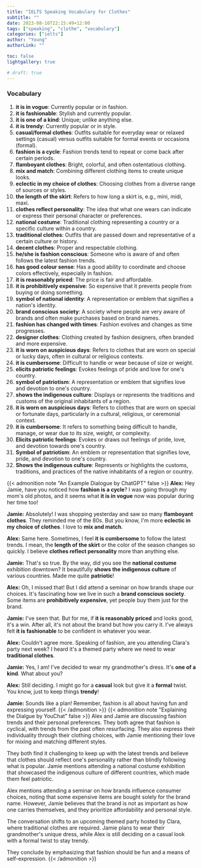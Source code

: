 ```yaml
---
title: "IELTS Speaking Vocabulary for Clothes"
subtitle: ""
date: 2023-08-16T22:15:49+12:00
tags: ["speaking", "clothe", "vocabulary"]
categories: ["ielts"]
author: "Young"
authorLink: ""

toc: false
lightgallery: true

# draft: true
---
```


### Vocabulary

1. **it is in vogue**: Currently popular or in fashion.
2. **it is fashionable**: Stylish and currently popular.
3. **it is one of a kind**: Unique; unlike anything else.
4. **it is trendy**: Currently popular or in style.
5. **casual/formal clothes**: Outfits suitable for everyday wear or relaxed settings (casual) versus outfits suitable for formal events or occasions (formal).
6. **fashion is a cycle**: Fashion trends tend to repeat or come back after certain periods.
7. **flamboyant clothes**: Bright, colorful, and often ostentatious clothing.
8. **mix and match**: Combining different clothing items to create unique looks.
9. **eclectic in my choice of clothes**: Choosing clothes from a diverse range of sources or styles.
10. **the length of the skirt**: Refers to how long a skirt is, e.g., mini, midi, maxi.
11. **clothes reflect personality**: The idea that what one wears can indicate or express their personal character or preferences.
12. **national costume**: Traditional clothing representing a country or a specific culture within a country.
13. **traditional clothes**: Outfits that are passed down and representative of a certain culture or history.
14. **decent clothes**: Proper and respectable clothing.
15. **he/she is fashion conscious**: Someone who is aware of and often follows the latest fashion trends.
16. **has good colour sense**: Has a good ability to coordinate and choose colors effectively, especially in fashion.
17. **it is reasonably priced**: The price is fair and affordable.
18. **it is prohibitively expensive**: So expensive that it prevents people from buying or doing something.
19. **symbol of national identity**: A representation or emblem that signifies a nation's identity.
20. **brand conscious society**: A society where people are very aware of brands and often make purchases based on brand names.
21. **fashion has changed with times**: Fashion evolves and changes as time progresses.
22. **designer clothes**: Clothing created by fashion designers, often branded and more expensive.
23. **it is worn on auspicious days**: Refers to clothes that are worn on special or lucky days, often in cultural or religious contexts.
24. **it is cumbersome**: Difficult to handle or wear because of size or weight.
25. **elicits patriotic feelings**: Evokes feelings of pride and love for one's country.
26. **symbol of patriotism**: A representation or emblem that signifies love and devotion to one's country.
27. **shows the indigenous culture**: Displays or represents the traditions and customs of the original inhabitants of a region.
28. **it is worn on auspicious days**: Refers to clothes that are worn on special or fortunate days, particularly in a cultural, religious, or ceremonial context.
29. **it is cumbersome**: It refers to something being difficult to handle, manage, or wear due to its size, weight, or complexity.
30. **Elicits patriotic feelings**: Evokes or draws out feelings of pride, love, and devotion towards one's country.
31. **Symbol of patriotism**: An emblem or representation that signifies love, pride, and devotion to one's country.
32. **Shows the indigenous culture**: Represents or highlights the customs, traditions, and practices of the native inhabitants of a region or country.

{{< admonition note "An Example Dialogue by ChatGPT" false >}}
**Alex:** Hey Jamie, have you noticed how **fashion is a cycle**? I was going through my mom's old photos, and it seems what **it is in vogue** now was popular during her time too!

**Jamie:** Absolutely! I was shopping yesterday and saw so many **flamboyant clothes**. They reminded me of the 80s. But you know, I'm more **eclectic in my choice of clothes**. I love to **mix and match**.

**Alex:** Same here. Sometimes, I feel **it is cumbersome** to follow the latest trends. I mean, the **length of the skirt** or the color of the season changes so quickly. I believe **clothes reflect personality** more than anything else.

**Jamie:** That's so true. By the way, did you see the **national costume** exhibition downtown? It beautifully **shows the indigenous culture** of various countries. Made me quite **patriotic**!

**Alex:** Oh, I missed that! But I did attend a seminar on how brands shape our choices. It's fascinating how we live in such a **brand conscious society**. Some items are **prohibitively expensive**, yet people buy them just for the brand.

**Jamie:** I've seen that. But for me, if **it is reasonably priced** and looks good, it's a win. After all, it's not about the brand but how you carry it. I've always felt **it is fashionable** to be confident in whatever you wear.

**Alex:** Couldn't agree more. Speaking of fashion, are you attending Clara's party next week? I heard it's a themed party where we need to wear **traditional clothes**.

**Jamie:** Yes, I am! I've decided to wear my grandmother's dress. It's **one of a kind**. What about you?

**Alex:** Still deciding. I might go for a **casual** look but give it a **formal** twist. You know, just to keep things **trendy**!

**Jamie:** Sounds like a plan! Remember, fashion is all about having fun and expressing yourself.
{{< /admonition >}}
{{< admonition note "Explaining the Dialgue by YouChat" false >}}
Alex and Jamie are discussing fashion trends and their personal preferences. They both agree that fashion is cyclical, with trends from the past often resurfacing. They also express their individuality through their clothing choices, with Jamie mentioning their love for mixing and matching different styles.

They both find it challenging to keep up with the latest trends and believe that clothes should reflect one's personality rather than blindly following what is popular. Jamie mentions attending a national costume exhibition that showcased the indigenous culture of different countries, which made them feel patriotic.

Alex mentions attending a seminar on how brands influence consumer choices, noting that some expensive items are bought solely for the brand name. However, Jamie believes that the brand is not as important as how one carries themselves, and they prioritize affordability and personal style.

The conversation shifts to an upcoming themed party hosted by Clara, where traditional clothes are required. Jamie plans to wear their grandmother's unique dress, while Alex is still deciding on a casual look with a formal twist to stay trendy.

They conclude by emphasizing that fashion should be fun and a means of self-expression.
{{< /admonition >}}